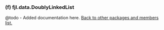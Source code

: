 ### (f) fjl.data.DoublyLinkedList
@todo - Added documentation here.
[Back to other packages and members list.](#other-packages-and-members)
